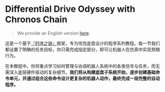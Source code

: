 # Differential Drive Odyssey with Chronos Chain

> We provide an English version [here](/).

这是一个基于[『时序之链』](https://github.com/zzhangje/ChronosChain)框架，专为坦克底盘设计的程序系列教程。每一节我们都设置了明确的任务目标，你只需完成指定部分，即可让机器人在仿真中实现预期行为。

在本教程中，你将重点学习如何管理与协调机器人系统中的各类信号与任务，而无需深入底层硬件驱动的复杂细节。**我们将从构建底盘子系统开始，逐步创建基础命令单元，并通过组合这些命令设计更复杂的机器人动作，最终完成一段完整的自动程序。**
